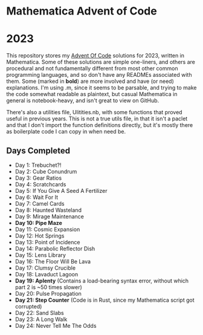 # Mathematica Advent of Code
# 2023

This repository stores my [Advent Of Code](http://adventofcode.com/2023/) solutions for 2023, written in Mathematica.  Some of these solutions are simple one-liners, and others are procedural and not fundamentally different from most other common programming languages, and so don't have any READMEs associated with them.  Some (marked in **bold**) are more involved and have (or need) explanations.  I'm using .m, since it seems to be parsable, and trying to make the code somewhat readable as plaintext, but casual Mathematica in general is notebook-heavy, and isn't great to view on GitHub.

There's also a utilities file, Ulitities.nb, with some functions that proved useful in previous years.  This is not a true utils file, in that it isn't a paclet and that I don't import the function definitions directly, but it's mostly there as boilerplate code I can copy in when need be.

## Days Completed

* Day 1: Trebuchet?!
* Day 2: Cube Conundrum
* Day 3: Gear Ratios
* Day 4: Scratchcards
* Day 5: If You Give A Seed A Fertilizer
* Day 6: Wait For It
* Day 7: Camel Cards
* Day 8: Haunted Wasteland
* Day 9: Mirage Maintenance
* **Day 10: Pipe Maze**
* Day 11: Cosmic Expansion
* Day 12: Hot Springs
* Day 13: Point of Incidence
* Day 14: Parabolic Reflector Dish
* Day 15: Lens Library
* Day 16: The Floor Will Be Lava
* Day 17: Clumsy Crucible
* Day 18: Lavaduct Lagoon
* **Day 19: Aplenty** (Contains a load-bearing syntax error, without which part 2 is ~50 times slower)
* Day 20: Pulse Propagation
* **Day 21: Step Counter** (Code is in Rust, since my Mathematica script got corrupted)
* Day 22: Sand Slabs
* Day 23: A Long Walk
* Day 24: Never Tell Me The Odds